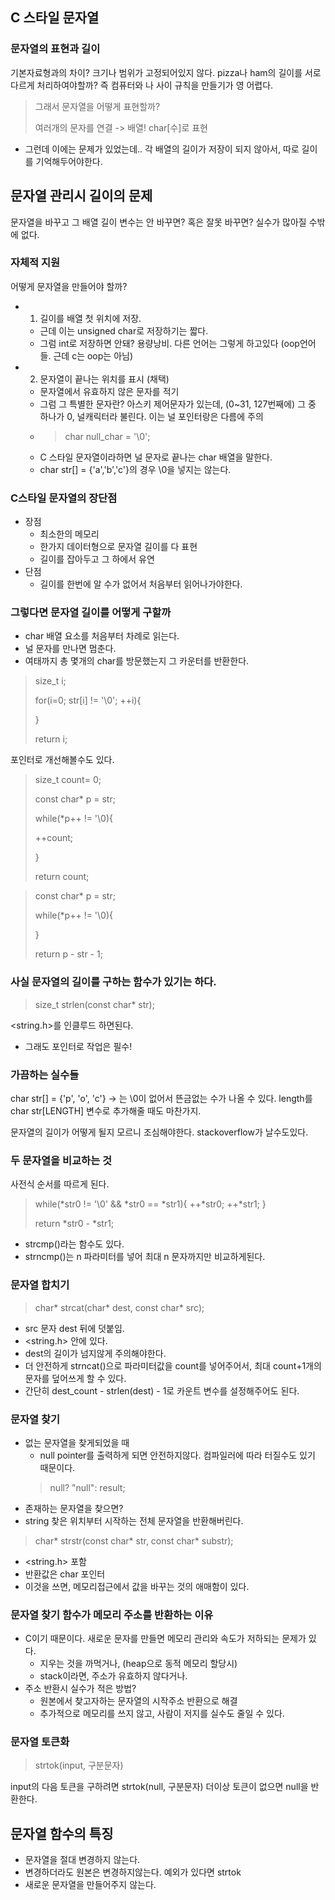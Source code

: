 ## C 스타일 문자열
### 문자열의 표현과 길이
기본자료형과의 차이? 크기나 범위가 고정되어있지 않다. 
pizza나 ham의 길이를 서로 다르게 처리하여야할까? 즉 컴퓨터와 나 사이 규칙을 만들기가 영 어렵다. 
> 그래서 문자열을 어떻게 표현할까?
> 
> 여러개의 문자를 연결 -> 배열! char[수]로 표현

- 그런데 이에는 문제가 있었는데.. 각 배열의 길이가 저장이 되지 않아서, 따로 길이를 기억해두어야한다. 

## 문자열 관리시 길이의 문제
문자열을 바꾸고 그 배열 길이 변수는 안 바꾸면? 혹은 잘못 바꾸면? 실수가 많아질 수밖에 없다. 

### 자체적 지원 
어떻게 문자열을 만들어야 할까? 
- 1. 길이를 배열 첫 위치에 저장. 
  - 근데 이는 unsigned char로 저장하기는 짧다. 
  - 그럼 int로 저장하면 안돼? 용량낭비. 다른 언어는 그렇게 하고있다 (oop언어들. 근데 c는 oop는 아님)
- 2. 문자열이 끝나는 위치를 표시 (채택)
  - 문자열에서 유효하지 않은 문자를 적기
  - 그럼 그 특별한 문자란? 아스키 제어문자가 있는데, (0~31, 127번째에) 그 중 하나가 0, 널캐릭터라 불린다. 이는 널 포인터랑은 다름에 주의
  - > char null_char = '\0';
  - C 스타일 문자열이라하면 널 문자로 끝나는 char 배열을 말한다. 
  - char str[] = {'a','b','c'}의 경우 \0을 넣지는 않는다. 

### C스타일 문자열의 장단점
- 장점
  - 최소한의 메모리
  - 한가지 데이터형으로 문자열 길이를 다 표현
  - 길이를 잡아두고 그 하에서 유연
- 단점
  - 길이를 한번에 알 수가 없어서 처음부터 읽어나가야한다. 

### 그렇다면 문자열 길이를 어떻게 구할까
- char 배열 요소를 처음부터 차례로 읽는다. 
- 널 문자를 만나면 멈춘다.
- 여태까지 총 몇개의 char를 방문했는지 그 카운터를 반환한다. 
> size_t i;
> 
> for(i=0; str[i] != '\0'; ++i){
> 
> }
> 
> return i;

포인터로 개선해볼수도 있다. 

> size_t count= 0;
>
> const char* p = str;
> 
> while(*p++ != '\0){
>
> ++count;
> 
> }
>
> return count;
>


> const char* p = str;
>
> while(*p++ != '\0){
>
> }
>
> return p - str - 1;

### 사실 문자열의 길이를 구하는 함수가 있기는 하다. 
> size_t strlen(const char* str);

<string.h>를 인클루드 하면된다. 
- 그래도 포인터로 작업은 필수! 
### 가끔하는 실수들
char str[] = {'p', 'o', 'c'} -> 는 \0이 없어서 뜬금없는 수가 나올 수 있다. 
length를 char str[LENGTH] 변수로 추가해줄 때도 마찬가지.

문자열의 길이가 어떻게 될지 모르니 조심해야한다. stackoverflow가 날수도있다. 

### 두 문자열을 비교하는 것
사전식 순서를 따르게 된다. 
>while(*str0 != '\0' && *str0 == *str1){
> ++*str0;
> ++*str1;
> }
> 
> return *str0 - *str1;

- strcmp()라는 함수도 있다. 
- strncmp()는 n 파라미터를 넣어 최대 n 문자까지만 비교하게된다. 

### 문자열 합치기
> char* strcat(char* dest, const char* src);

- src 문자 dest 뒤에 덧붙임.
- <string.h> 안에 있다. 
- dest의 길이가 넘지않게 주의해야한다. 
- 더 안전하게 strncat()으로 파라미터값을 count를 넣어주어서, 최대 count+1개의 문자를 덮어쓰게 할 수 있다. 
- 간단히 dest_count - strlen(dest) - 1로 카운트 변수를 설정해주어도 된다.


### 문자열 찾기
- 없는 문자열을 찾게되었을 때 
  - null pointer를 출력하게 되면 안전하지않다. 컴파일러에 따라 터질수도 있기 때문이다. 
  > null? "null": result;
- 존재하는 문자열을 찾으면? 
- string 찾은 위치부터 시작하는 전체 문자열을 반환해버린다. 
> char* strstr(const char* str, const char* substr);
- <string.h> 포함
- 반환값은 char 포인터
- 이것을 쓰면, 메모리접근에서 값을 바꾸는 것의 애매함이 있다. 

### 문자열 찾기 함수가 메모리 주소를 반환하는 이유
- C이기 때문이다. 새로운 문자를 만들면 메모리 관리와 속도가 저하되는 문제가 있다. 
  - 지우는 것을 까먹거나, (heap으로 동적 메모리 할당시)
  - stack이라면, 주소가 유효하지 않다거나.
- 주소 반환시 실수가 적은 방법? 
  - 원본에서 찾고자하는 문자열의 시작주소 반환으로 해결
  - 추가적으로 메모리를 쓰지 않고, 사람이 저지를 실수도 줄일 수 있다. 

### 문자열 토큰화
> strtok(input, 구분문자)

input의 다음 토큰을 구하려면 strtok(null, 구분문자)
더이상 토큰이 없으면 null을 반환한다. 

## 문자열 함수의 특징
- 문자열을 절대 변경하지 않는다. 
- 변경하더라도 원본은 변경하지않는다. 예외가 있다면 strtok
- 새로운 문자열을 만들어주지 않는다. 

##